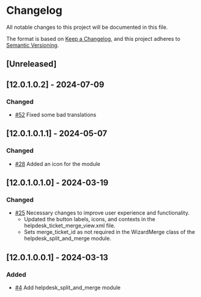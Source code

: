# Changelog
All notable changes to this project will be documented in this file.

The format is based on [Keep a Changelog](https://keepachangelog.com/en/1.0.0/),
and this project adheres to [Semantic Versioning](https://semver.org/spec/v2.0.0.html).

## [Unreleased]
## [12.0.1.0.2] - 2024-07-09
### Changed
- [#52](https://gitlab.com/somitcoop/erp-research/odoo-helpdesk/-/merge_requests/52) Fixed some bad translations

## [12.0.1.0.1.1] - 2024-05-07
### Changed
- [#28](https://gitlab.com/somitcoop/erp-research/odoo-helpdesk/-/merge_requests/28) Added an icon for the module

## [12.0.1.0.1.0] - 2024-03-19
### Changed
- [#25](https://gitlab.com/somitcoop/erp-research/odoo-helpdesk/-/merge_requests/25) Necessary changes to improve user experience and functionality.
  - Updated the button labels, icons, and contexts in the helpdesk_ticket_merge_view.xml file.
  - Sets merge_ticket_id as not required in the WizardMerge class of the helpdesk_split_and_merge module.

## [12.0.1.0.0.1] - 2024-03-13
### Added
- [#4](https://gitlab.com/somitcoop/erp-research/odoo-helpdesk/-/merge_requests/4) Add helpdesk_split_and_merge module
